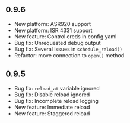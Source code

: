 ## 0.9.6
* New platform: ASR920 support
* New platform: ISR 4331 support
* New feature: Control creds in config.yaml
* Bug fix: Unrequested debug output
* Bug fix: Several issues in `schedule_reload()`
* Refactor: move connection to `open()` method

## 0.9.5
* Bug fix: `reload_at` variable ignored
* Bug fix: Disable reload ignored
* Bug fix: Incomplete reload logging
* New feature: Immediate reload
* New feature: Staggered reload
